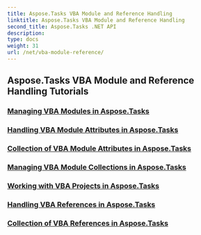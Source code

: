 ```yaml
---
title: Aspose.Tasks VBA Module and Reference Handling
linktitle: Aspose.Tasks VBA Module and Reference Handling
second_title: Aspose.Tasks .NET API
description: 
type: docs
weight: 31
url: /net/vba-module-reference/
---
```


## Aspose.Tasks VBA Module and Reference Handling Tutorials
### [Managing VBA Modules in Aspose.Tasks](./managing-vba-modules/)
### [Handling VBA Module Attributes in Aspose.Tasks](./vba-module-attributes/)
### [Collection of VBA Module Attributes in Aspose.Tasks](./vba-module-attribute-collection/)
### [Managing VBA Module Collections in Aspose.Tasks](./vba-module-collections/)
### [Working with VBA Projects in Aspose.Tasks](./vba-projects/)
### [Handling VBA References in Aspose.Tasks](./vba-references/)
### [Collection of VBA References in Aspose.Tasks](./vba-reference-collection/)